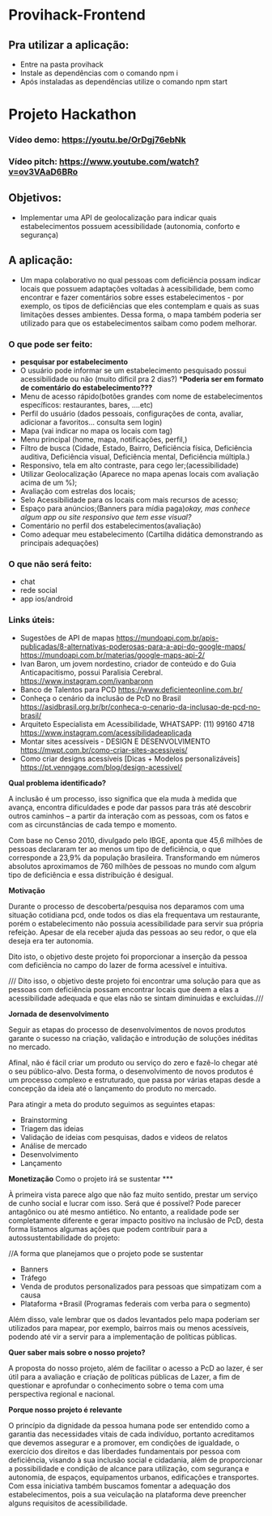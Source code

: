 # Provihack-Frontend

## Pra utilizar a aplicação:
- Entre na pasta provihack
- Instale as dependências com o comando npm i
- Após instaladas as dependências utilize o comando npm start

# Projeto Hackathon

### Vídeo demo:  https://youtu.be/OrDgj76ebNk
### Vídeo pitch: https://www.youtube.com/watch?v=ov3VAaD6BRo
## Objetivos: 
-  Implementar uma API de geolocalização para indicar quais estabelecimentos possuem acessibilidade (autonomia, conforto e segurança)

## A aplicação:
- Um mapa colaborativo no qual pessoas com deficiência possam indicar locais que possuem adaptações voltadas à acessibilidade, bem como encontrar e fazer comentários sobre esses estabelecimentos - por exemplo, os tipos de deficiências que eles contemplam e quais as suas limitações desses ambientes. Dessa forma, o mapa também poderia ser utilizado para que os estabelecimentos saibam como podem melhorar.



### O que pode ser feito:
 - **pesquisar por estabelecimento**
 - O usuário pode informar se um estabelecimento pesquisado possui acessibilidade ou não (muito díficil pra 2 dias?)
    *****Poderia ser em formato de comentário do estabelecimento???****
 - Menu de acesso rápido(botões grandes com nome de estabelecimentos específicos: restaurantes, bares, ....etc)
 - Perfil do usuário (dados pessoais, configurações de conta, avaliar, adicionar a favoritos... consulta sem login)
 - Mapa (vai indicar no mapa os locais com tag)
 - Menu principal (home, mapa, notificações, perfil,)
 - Filtro de busca (Cidade, Estado, Bairro, Deficiência física, Deficiência auditiva, Deficiência visual, Deficiência mental, Deficiência múltipla.)
 - Responsivo, tela em alto contraste, para cego ler;(acessibilidade)
 - Utilizar Geolocalização (Aparece no mapa apenas locais com avaliação acima de um %);
 - Avaliação com estrelas dos locais;
 - Selo Acessibilidade para os locais com mais recursos de acesso;
 - Espaço para anúncios;(Banners para mídia paga)*okay, mas conhece algum app ou site responsivo que tem esse visual?*
 - Comentário no perfil dos estabelecimentos(avaliação)
 - Como adequar meu estabelecimento (Cartilha didática demonstrando as principais adequações)



### O que não será feito:
- chat
- rede social
- app ios/android


### Links úteis:
  - Sugestões de API de mapas
https://mundoapi.com.br/apis-publicadas/8-alternativas-poderosas-para-a-api-do-google-maps/
https://mundoapi.com.br/materias/google-maps-api-2/
 - Ivan Baron, um jovem nordestino, criador de conteúdo e do Guia Anticapacitismo, possui Paralisia Cerebral.
https://www.instagram.com/ivanbaronn
 - Banco de Talentos para PCD 
https://www.deficienteonline.com.br/
 - Conheça o cenário da inclusão de PcD no Brasil
https://asidbrasil.org.br/br/conheca-o-cenario-da-inclusao-de-pcd-no-brasil/
 - Arquiteto Especialista em Acessibilidade, WHATSAPP: (11) 99160 4718
https://www.instagram.com/acessibilidadeaplicada
- Montar sites acessíveis - DESIGN E DESENVOLVIMENTO
https://mwpt.com.br/como-criar-sites-acessiveis/
- Como criar designs acessíveis [Dicas + Modelos personalizáveis]
https://pt.venngage.com/blog/design-acessivel/


**Qual problema identificado?**



A inclusão é um processo, isso significa que ela muda à medida que avança, encontra dificuldades e pode dar passos para trás até descobrir outros caminhos – a partir da interação com as pessoas, com os fatos e com as circunstâncias de cada tempo e momento.

Com base no Censo 2010, divulgado pelo IBGE, aponta que 45,6 milhões de pessoas declararam ter ao menos um tipo de deficiência, o que corresponde a 23,9% da população brasileira. 
Transformando em números absolutos aproximamos de 760 milhões de pessoas no mundo com algum tipo de deficiência e essa distribuição é desigual.


**Motivação**

Durante o processo de descoberta/pesquisa nos deparamos com uma situação cotidiana pcd, onde todos os dias ela frequentava um restaurante, porém o estabelecimento não possuia acessibilidade para servir sua própria refeiçào.
Apesar de ela receber ajuda das pessoas ao seu redor, o que ela deseja era ter autonomia.

Dito isto, o objetivo deste projeto foi proporcionar a inserção da pessoa com deficiência no campo do lazer de forma acessível e intuitiva.

/// Dito isso, o objetivo deste projeto foi encontrar uma solução para que as pessoas com deficiência possam encontrar locais que deem a elas a acessibilidade adequada e que elas não se sintam diminuidas e excluidas.///

**Jornada de desenvolvimento**

Seguir as etapas do processo de desenvolvimentos de novos produtos garante o sucesso na criação, validação e introdução de soluções inéditas no mercado.

Afinal, não é fácil criar um produto ou serviço do zero e fazê-lo chegar até o seu público-alvo. 
Desta forma, o desenvolvimento de novos produtos é um processo complexo e estruturado, que passa por várias etapas desde a concepção da ideia até o lançamento do produto no mercado.

Para atingir a meta do produto seguimos as seguintes etapas:
  - Brainstorming
  - Triagem das ideias
  - Validação de ideias com pesquisas, dados e videos de relatos
  - Análise de mercado
  - Desenvolvimento
  - Lançamento

**Monetização** Como o projeto irá se sustentar ***

À primeira vista parece algo que não faz muito sentido, prestar um serviço de cunho social e lucrar com isso. Será que é possível?
Pode parecer antagônico ou até mesmo antiético. No entanto, a realidade pode ser completamente diferente e gerar impacto positivo na inclusão de PcD, desta forma listamos algumas ações que podem contribuir para a autossustentabilidade do projeto:

//A forma que planejamos que o projeto pode se sustentar

  - Banners
  - Tráfego
  - Venda de produtos personalizados para pessoas que simpatizam com a causa
  - Plataforma +Brasil (Programas federais com verba para o segmento)

Além disso, vale lembrar que os dados levantados pelo mapa poderiam ser utilizados para mapear, por exemplo, bairros mais ou menos acessíveis, podendo até vir a servir para a implementação de políticas públicas. 



**Quer saber mais sobre o nosso projeto?**

A proposta do nosso projeto, além de facilitar o acesso a PcD ao lazer, é ser útil para a avaliação e criação de políticas públicas de Lazer, a fim de questionar e aprofundar o conhecimento sobre o tema com uma perspectiva regional e nacional.



**Porque nosso projeto é relevante**

O princípio da dignidade da pessoa humana pode ser entendido como a garantia das necessidades vitais de cada indivíduo, portanto acreditamos que devemos assegurar e a promover, em condições de igualdade, o exercício dos direitos e das liberdades fundamentais por pessoa com deficiência, visando à sua inclusão social e cidadania, além de proporcionar a possibilidade e condição de alcance para utilização, com segurança e autonomia, de espaços, equipamentos urbanos, edificações e transportes.
Com essa iniciativa também buscamos fomentar a adequação dos estabelecimentos, pois a sua veiculação na plataforma deve preencher alguns requisitos de acessibilidade.




